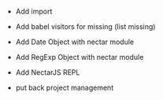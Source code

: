 * Add import

* Add babel visitors for missing (list missing)

* Add Date Object with nectar module

* Add RegExp Object with nectar module

* Add NectarJS REPL

* put back project management
